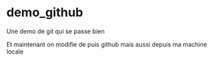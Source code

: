 # demo_github
Une demo de git qui se passe bien

Et maintenant on modifie de puis github
mais aussi depuis ma machine locale